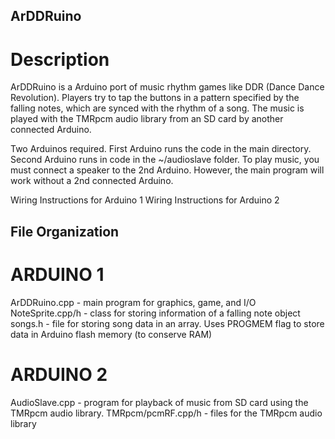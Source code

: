 ## ArDDRuino

# Description
ArDDRuino is a Arduino port of music rhythm games like DDR (Dance Dance Revolution).
Players try to tap the buttons in a pattern specified by the falling notes, 
which are synced with the rhythm of a song. The music is played with the 
TMRpcm audio library from an SD card by another connected Arduino.

Two Arduinos required. First Arduino runs the code in the main directory.
Second Arduino runs in code in the ~/audioslave folder. To play music, you
must connect a speaker to the 2nd Arduino. However, the main program
will work without a 2nd connected Arduino.

Wiring Instructions for Arduino 1
Wiring Instructions for Arduino 2

## File Organization
# ARDUINO 1
ArDDRuino.cpp - main program for graphics, game, and I/O
NoteSprite.cpp/h - class for storing information of a falling note object
songs.h - file for storing song data in an array. Uses PROGMEM flag to store
		  data in Arduino flash memory (to conserve RAM)
# ARDUINO 2
AudioSlave.cpp -  program for playback of music from SD card using the
				  TMRpcm audio library.
TMRpcm/pcmRF.cpp/h - files for the TMRpcm audio library

